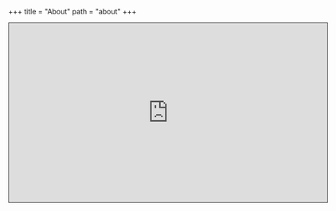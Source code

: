 +++
title = "About"
path = "about"
+++

<div style="position:relative;width:640px;height:360px;"><iframe allowfullscreen style="position:absolute; width: 100%; height: 100%;border: solid 1px #333;" src="https://www.beautiful.ai/embed/-NSrBpG4xDCiDNdRcnjo?utm_source=beautiful_player&utm_medium=embed&utm_campaign=-NSoGSW4tuV6RuMxjrtO"></iframe><a href="https://www.beautiful.ai/embed/-NSrBpG4xDCiDNdRcnjo?utm_source=beautiful_player&utm_medium=embed&utm_campaign=-NSoGSW4tuV6RuMxjrtO">View Unlock Growth with B2C FinTech: Investing in a Series A SaaS Company on Beautiful.ai</a></div>
